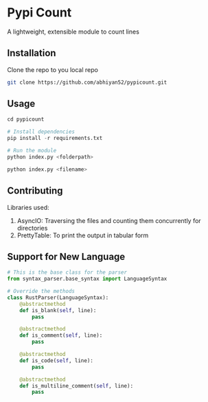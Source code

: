 # Pypi Count

A lightweight, extensible module to count lines

## Installation

Clone the repo to you local repo

```bash
git clone https://github.com/abhiyan52/pypicount.git

```

## Usage

```python
cd pypicount

# Install dependencies
pip install -r requirements.txt

# Run the module
python index.py <folderpath>

python index.py <filename>

```

## Contributing

Libraries used:

1. AsyncIO: Traversing the files and counting them concurrently for directories
2. PrettyTable: To print the output in tabular form


## Support for New Language

```python
# This is the base class for the parser
from syntax_parser.base_syntax import LanguageSyntax

# Override the methods 
class RustParser(LanguageSyntax):
    @abstractmethod
    def is_blank(self, line):
        pass

    @abstractmethod
    def is_comment(self, line):
        pass

    @abstractmethod
    def is_code(self, line):
        pass

    @abstractmethod
    def is_multiline_comment(self, line):
        pass

```